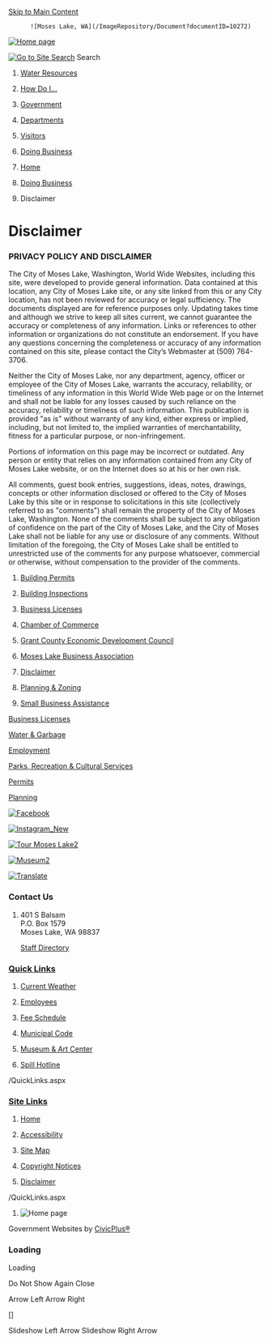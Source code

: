 [Skip to Main Content](#cc46f5544b-9691-4c1d-9b7f-6aa976431ff4)

          ![Moses Lake, WA](/ImageRepository/Document?documentID=10272)

[![Home page](/ImageRepository/Document?documentID=10271)](https://www.cityofml.com/)

 [![Go to Site Search](/ImageRepository/Document?documentID=10276)](https://www.cityofml.com/Search/Results) Search

 

1. [Water Resources](https://cityofml.com/1078)
2. [How Do I...](https://www.cityofml.com/31/How-Do-I)
3. [Government](https://www.cityofml.com/27/Government)
4. [Departments](https://www.cityofml.com/8/Departments)
5. [Visitors](https://www.cityofml.com/9/Visitors)
6. [Doing Business](https://www.cityofml.com/35/Doing-Business)

1. [Home](https://www.cityofml.com/)
2. [Doing Business](https://www.cityofml.com/35/Doing-Business)
3. Disclaimer

      

Disclaimer
==========

### PRIVACY POLICY AND DISCLAIMER

The City of Moses Lake, Washington, World Wide Websites, including this site, were developed to provide general information. Data contained at this location, any City of Moses Lake site, or any site linked from this or any City location, has not been reviewed for accuracy or legal sufficiency. The documents displayed are for reference purposes only. Updating takes time and although we strive to keep all sites current, we cannot guarantee the accuracy or completeness of any information. Links or references to other information or organizations do not constitute an endorsement. If you have any questions concerning the completeness or accuracy of any information contained on this site, please contact the City’s Webmaster at (509) 764-3706.

Neither the City of Moses Lake, nor any department, agency, officer or employee of the City of Moses Lake, warrants the accuracy, reliability, or timeliness of any information in this World Wide Web page or on the Internet and shall not be liable for any losses caused by such reliance on the accuracy, reliability or timeliness of such information. This publication is provided "as is" without warranty of any kind, either express or implied, including, but not limited to, the implied warranties of merchantability, fitness for a particular purpose, or non-infringement.

Portions of information on this page may be incorrect or outdated. Any person or entity that relies on any information contained from any City of Moses Lake website, or on the Internet does so at his or her own risk.

All comments, guest book entries, suggestions, ideas, notes, drawings, concepts or other information disclosed or offered to the City of Moses Lake by this site or in response to solicitations in this site (collectively referred to as "comments") shall remain the property of the City of Moses Lake, Washington. None of the comments shall be subject to any obligation of confidence on the part of the City of Moses Lake, and the City of Moses Lake shall not be liable for any use or disclosure of any comments. Without limitation of the foregoing, the City of Moses Lake shall be entitled to unrestricted use of the comments for any purpose whatsoever, commercial or otherwise, without compensation to the provider of the comments.

  

1. [Building Permits](https://www.cityofml.com/83/Building-Permits-Inspections)
    
2. [Building Inspections](https://www.cityofml.com/148/Inspection-Information)
    
3. [Business Licenses](https://www.cityofml.com/167/Business-License)
    
4. [Chamber of Commerce](https://www.cityofml.com/241/Chamber-of-Commerce)
    
5. [Grant County Economic Development Council](http://www.grantedc.com/)
    
6. [Moses Lake Business Association](http://www.mlbacares.org/)
    
7. [Disclaimer](https://www.cityofml.com/990/Disclaimer)
    
8. [Planning & Zoning](https://www.cityofml.com/43/Planning)
    
9. [Small Business Assistance](https://www.cityofml.com/714/Small-Business-Assistance)
    

[Business Licenses](https://www.cityofml.com/167/Business-License)

[Water & Garbage](https://www.cityofml.com/69)

[Employment](https://www.cityofml.com/566)

[Parks, Recreation & Cultural Services](https://www.cityofml.com/68/Parks-Recreation)

[Permits](https://www.cityofml.com/1050/Permits)

[Planning](https://www.cityofml.com/43/Planning)

[![Facebook](/ImageRepository/Document?documentID=10290)](https://www.facebook.com/moseslake.washington)

[![Instagram_New](/ImageRepository/Document?documentID=10291)](https://www.instagram.com/mlparksrec/)

[![Tour Moses Lake2](/ImageRepository/Document?documentID=10532)](https://tourmoseslake.com/)

[![Museum2](/ImageRepository/Document?documentID=10531)](https://www.cityofml.com/484/Museum-Art-Center)

[![Translate](/ImageRepository/Document?documentID=10289)](https://www.cityofml.com/1051/Language-Translation-Options)

### Contact Us

1. 401 S Balsam  
    P.O. Box 1579  
    Moses Lake, WA 98837
    
    [Staff Directory](https://www.cityofml.com/directory.aspx)
    

### [Quick Links](https://www.cityofml.com/QuickLinks.aspx?CID=78)

1. [Current Weather](https://www.wunderground.com/personal-weather-station/dashboard?ID=KWAMOSES18#history)
    
2. [Employees](https://sharepoint.cityofml.com/)
    
3. [Fee Schedule](https://www.cityofml.com/DocumentCenter/View/4898/2021-Fee-schedule)
    

1. [Municipal Code](https://moseslake.municipal.codes/)
    
2. [Museum & Art Center](https://www.cityofml.com/484)
    
3. [Spill Hotline](https://www.cityofml.com/572)
    

/QuickLinks.aspx

### [Site Links](https://www.cityofml.com/QuickLinks.aspx?CID=79)

1. [Home](https://www.cityofml.com/)
    
2. [Accessibility](https://www.cityofml.com/accessibility)
    
3. [Site Map](https://www.cityofml.com/sitemap)
    
4. [Copyright Notices](https://www.cityofml.com/site/copyright)
    
5. [Disclaimer](https://www.cityofml.com/990/Disclaimer)
    

/QuickLinks.aspx

1. ![Home page](/ImageRepository/Document?documentId=10280)
    

Government Websites by [CivicPlus®](https://connect.civicplus.com/referral)

### Loading

Loading

Do Not Show Again Close

Arrow Left Arrow Right

\[\]

Slideshow Left Arrow Slideshow Right Arrow